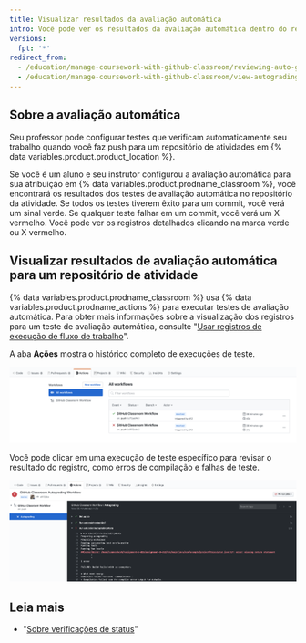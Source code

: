 ```yaml
---
title: Visualizar resultados da avaliação automática
intro: Você pode ver os resultados da avaliação automática dentro do repositório para sua atividade.
versions:
  fpt: '*'
redirect_from:
  - /education/manage-coursework-with-github-classroom/reviewing-auto-graded-work-students
  - /education/manage-coursework-with-github-classroom/view-autograding-results
---
```


## Sobre a avaliação automática

Seu professor pode configurar testes que verificam automaticamente seu trabalho quando você faz push para um repositório de atividades em {% data variables.product.product_location %}.

Se você é um aluno e seu instrutor configurou a avaliação automática para sua atribuição em {% data variables.product.prodname_classroom %}, você encontrará os resultados dos testes de avaliação automática no repositório da atividade. Se todos os testes tiverem êxito para um commit, você verá um sinal verde. Se qualquer teste falhar em um commit, você verá um X vermelho. Você pode ver os registros detalhados clicando na marca verde ou X vermelho.

## Visualizar resultados de avaliação automática para um repositório de atividade

{% data variables.product.prodname_classroom %} usa {% data variables.product.prodname_actions %} para executar testes de avaliação automática. Para obter mais informações sobre a visualização dos registros para um teste de avaliação automática, consulte "[Usar registros de execução de fluxo de trabalho](/actions/managing-workflow-runs/using-workflow-run-logs#viewing-logs-to-diagnose-failures)".

A aba **Ações** mostra o histórico completo de execuções de teste.

![Aba "Ações" com "Todos os fluxos de trabalho" selecionados](/assets/images/help/classroom/autograding-actions-tab.png)

Você pode clicar em uma execução de teste específico para revisar o resultado do registro, como erros de compilação e falhas de teste.

![O " fluxo de trabalho de avaliação automática de {% data variables.product.prodname_classroom %}" resultados de teste em {% data variables.product.prodname_actions %} ](/assets/images/help/classroom/autograding-actions-logs.png)

## Leia mais

- "[Sobre verificações de status](/github/collaborating-with-issues-and-pull-requests/about-status-checks)"
